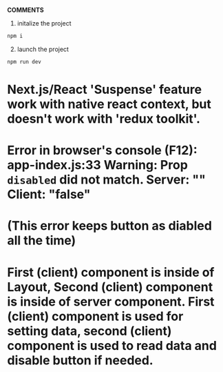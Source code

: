**COMMENTS**

1. initalize the project

```sh
npm i
```

2. launch the project

```sh
npm run dev
```

# Next.js/React 'Suspense' feature work with native react context, but doesn't work with 'redux toolkit'.

# Error in browser's console (F12): app-index.js:33 Warning: Prop `disabled` did not match. Server: "" Client: "false"

# (This error keeps button as diabled all the time)

# First (client) component is inside of Layout, Second (client) component is inside of server component. First (client) component is used for setting data, second (client) component is used to read data and disable button if needed.
